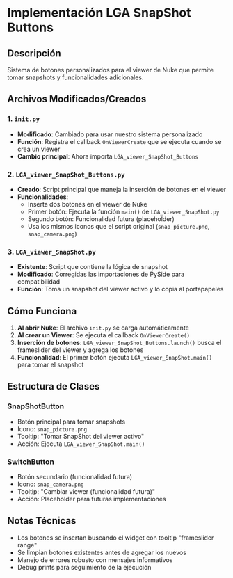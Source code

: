 # Implementación LGA SnapShot Buttons

## Descripción
Sistema de botones personalizados para el viewer de Nuke que permite tomar snapshots y funcionalidades adicionales.

## Archivos Modificados/Creados

### 1. `init.py`
- **Modificado**: Cambiado para usar nuestro sistema personalizado
- **Función**: Registra el callback `OnViewerCreate` que se ejecuta cuando se crea un viewer
- **Cambio principal**: Ahora importa `LGA_viewer_SnapShot_Buttons`

### 2. `LGA_viewer_SnapShot_Buttons.py`
- **Creado**: Script principal que maneja la inserción de botones en el viewer
- **Funcionalidades**:
  - Inserta dos botones en el viewer de Nuke
  - Primer botón: Ejecuta la función `main()` de `LGA_viewer_SnapShot.py`
  - Segundo botón: Funcionalidad futura (placeholder)
  - Usa los mismos iconos que el script original (`snap_picture.png`, `snap_camera.png`)

### 3. `LGA_viewer_SnapShot.py`
- **Existente**: Script que contiene la lógica de snapshot
- **Modificado**: Corregidas las importaciones de PySide para compatibilidad
- **Función**: Toma un snapshot del viewer activo y lo copia al portapapeles


## Cómo Funciona

1. **Al abrir Nuke**: El archivo `init.py` se carga automáticamente
2. **Al crear un Viewer**: Se ejecuta el callback `OnViewerCreate()`
3. **Inserción de botones**: `LGA_viewer_SnapShot_Buttons.launch()` busca el frameslider del viewer y agrega los botones
4. **Funcionalidad**: El primer botón ejecuta `LGA_viewer_SnapShot.main()` para tomar el snapshot

## Estructura de Clases

### SnapShotButton
- Botón principal para tomar snapshots
- Icono: `snap_picture.png`
- Tooltip: "Tomar SnapShot del viewer activo"
- Acción: Ejecuta `LGA_viewer_SnapShot.main()`

### SwitchButton
- Botón secundario (funcionalidad futura)
- Icono: `snap_camera.png`
- Tooltip: "Cambiar viewer (funcionalidad futura)"
- Acción: Placeholder para futuras implementaciones


## Notas Técnicas
- Los botones se insertan buscando el widget con tooltip "frameslider range"
- Se limpian botones existentes antes de agregar los nuevos
- Manejo de errores robusto con mensajes informativos
- Debug prints para seguimiento de la ejecución 